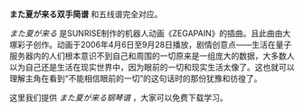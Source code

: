 

**また夏が来る双手简谱** 和五线谱完全对应。

_また夏が来る_
是SUNRISE制作的机器人动画《ZEGAPAIN》的插曲。且此曲由大塚彩子创作。动画于2006年4月6日至9月28日播放，剧情创意点——生活在量子服务器内的人们根本意识不到自己和周围的一切原来是一组庞大的数据，大多数人以为自己还是生活在现实世界中，因为眼前的一切和现实生活太像了。这也就可以理解主角在看到“不能相信眼前的一切”的这句话时的那份犹豫和彷徨了。

这里我们提供 _また夏が来る钢琴谱_ ，大家可以免费下载学习。

